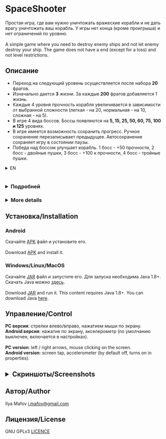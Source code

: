 <h1> SpaceShooter </h1>
<p>
Простая игра, где вам нужно уничтожать вражеские корабли и не дать врагу уничтожить ваш корабль. У игры нет конца (кроме проигрыша) и нет ограничений по уровню.
<br><br>
A simple game where you need to destroy enemy ships and not let enemy destroy your ship. The game does not have a end (except for a loss) and not level restrictions.
</p>

<h2> Описание </h2>
  <ul>
  <li>Переход на следующий уровень осуществляется после набора <b>20</b> фрагов.</li>
  <li>Изначально дается <b>3</b> жизни. За каждые <b>200</b> фрагов добавляется 1 жизнь.</li>
  <li>Каждые 4 уровня прочность корабля увеличивается в зависимости от выбранной сложности (легкая - на 20, нормальная - на 10, сложная - на 5).</li>
  <li>В игре 4 вида боссов. Боссы появляются на <b>5, 15, 25, 50, 60, 75, 100 и 125</b> уровнях.</li>
  <li>В игре имеется возможность сохранить прогресс. Ручное сохранение перезаписывает предыдущее. Автосохранение сохраняет игру в состоянии паузы.</li>
  <li>Победа над боссом улучшает корабль. 1 босс - +50 прочности, 2 босс - двойные пушки, 3 босс - +100 к прочности, 4 босс - тройные пушки.</li>
  </ul>

  <details>
  <summary>EN</summary>

   <ul>
   <li>The transition to the next level occurs after <b>20</b> frags.</li>
   <li>Initially, the ship has <b>3</b> lives. For every <b>200</b> frags, 1 life is added.</li>
   <li>Each 4 levels of ship durability increase depending on the chosen complexity (easy - by 20, normal - by 10, hard - by 5).</li>
   <li>The game has 4 types of bosses. Bosses appear at <b>5, 15, 25, 50, 60, 75, 100 и 125</b> levels.</li>
   <li>The game has the ability to save progress. Manual save overwrites the previous. Auto save is performed while paused.</li>
   <li>Victory over the boss improves the ship. 1 boss - +50 durability, 2 boss - double guns, 3 boss - +100 durability, 4 boss - triple guns.</li>
   </ul>
  </details>
<br>
<h3><details><summary>Подробней</summary>  
  <br>
<ul>
<li><details>
  <summary>Корабль игрока</summary><br>
  <table><tr>
    <td><img src="readme/mainShip.png" width="200"></td>
    <td><b>Прочность</b>: 100<br>
    <b>Урон</b>: 1<br>
    <b>Скорострельность</b>: 4</td>
  </tr></table>
</details></li>
<li><details>
  <summary>Враги</summary><br>
  <table>
    <tr>
      <td><b>Малый скаут</b><br><img src="readme/enemy0.png" width="100"></td>
      <td><b>Прочность</b>: 3<br>
      <b>Урон</b>: 2<br>
      <b>Скорострельность</b>: 1</td>
    </tr>
    <tr>
      <td><b>Средний скаут</b><br><img src="readme/enemy0_1.png" width="100"></td>
      <td><b>Прочность</b>: 5<br>
      <b>Урон</b>: 3<br>
      <b>Скорострельность</b>: 1</td>
    </tr>
    <tr>
      <td><b>Истребитель</b><br><img src="readme/enemy1.png" width="100"></td>
      <td><b>Прочность</b>: 8<br>
      <b>Урон</b>: 5<br>
      <b>Скорострельность</b>: 0.5</td>
    </tr>
    <tr>
      <td><b>Средний истребитель</b><br><img src="readme/enemy1_1.png" width="100"></td>
      <td><b>Прочность</b>: 10<br>
      <b>Урон</b>: 7<br>
      <b>Скорострельность</b>: 0.5</td>
    </tr>
    <tr>
      <td><b>Тяжелый истребитель</b><br><img src="readme/enemy1_2.png" width="150"></td>
      <td><b>Прочность</b>: 15<br>
      <b>Урон</b>: 7<br>
      <b>Скорострельность</b>: 0.5</td>
    </tr>
     <tr>
      <td><b>Крейсер</b><br><img src="readme/enemy2.png" width="100"></td>
      <td><b>Прочность</b>: 15<br>
      <b>Урон</b>: 10<br>
      <b>Скорострельность</b>: 0.4</td>
    </tr>
    <tr>
      <td><b>Тяжелый крейсер</b><br><img src="readme/enemy2_1.png" width="100"></td>
      <td><b>Прочность</b>: 18<br>
      <b>Урон</b>: 12<br>
      <b>Скорострельность</b>: 0.4</td>
    </tr>
  </table>
</details></li>
<li><details>
  <summary>Боссы</summary><br>
  <table>
    <tr>
      <td><b>Линкор</b><br><img src="readme/boss0.png" width="150"></td>
      <td><b>Прочность</b>: 80<br>
      <b>Урон</b>: 9<br>
      <b>Скорострельность</b>: 1.3</td>
    </tr>
    <tr>
      <td><b>Ударный крейсер</b><br><img src="readme/boss1.png" width="150"></td>
      <td><b>Прочность</b>: 100<br>
      <b>Урон</b>: 10<br>
      <b>Скорострельность</b>: 1</td>
    </tr>
    <tr>
      <td><b>Тяжелый линкор</b><br><img src="readme/boss2.png" width="150"></td>
      <td><b>Прочность</b>: 180<br>
      <b>Урон</b>: 15<br>
      <b>Скорострельность</b>: 0.6</td>
    </tr>
    <tr>
      <td><b>Шип-матка</b><br><img src="readme/boss3.png" width="150"></td>
      <td><b>Прочность</b>: 250<br>
      <b>Урон</b>: 20<br>
      <b>Скорострельность</b>: 1</td>
    </tr>
  </table>
</details></li>
<li><details>
  <summary>Бонусы</summary><br>
  <table>
    <tr>
      <td><b>Усиление орудий</b><br><img src="readme/bonus0.png" width="80"></td>
      <td>Увеличивает скорость стрельбы и выпускает по 3 пули.</td>
    </tr>
    <tr>
      <td><b>Лечение</b><br><img src="readme/bonus1.png" width="80"></td>
      <td>Восстанавливает прочность. Объем восстановления зависит от уровня.</td>
    </tr>
    <tr>
      <td><b>Щит</b><br><img src="readme/bonus2.png" width="80"></td>
      <td>Окружает корабль щитом на несколько секунд. Щит блокирует весь урон.</td>
    </tr>
    <tr>
      <td><b>Ядерный удар</b><br><img src="readme/bonus3.png" width="80"></td>
      <td>Взрывает ядерный заряд, который уничтожает все объекты на экране. На боссов не действует.</td>
    </tr>
  </table>
</details></li>
</ul>
</details></h3>
  
<h3><details><summary>More details</summary>  
  <br>
<ul>
<li><details>
  <summary>Player ship</summary><br>
  <table><tr>
    <td><img src="readme/mainShip.png" width="200"></td>
    <td><b>Durability</b>: 100<br>
    <b>Damage</b>: 1<br>
    <b>Fire rate</b>: 4</td>
  </tr></table>
</details></li>
<li><details>
  <summary>Enemyes</summary><br>
  <table>
    <tr>
      <td><b>Small scout</b><br><img src="readme/enemy0.png" width="100"></td>
      <td><b>Durability</b>: 3<br>
      <b>Damage</b>: 2<br>
      <b>Fire rate</b>: 1</td>
    </tr>
    <tr>
      <td><b>Middle scout</b><br><img src="readme/enemy0_1.png" width="100"></td>
      <td><b>Durability</b>: 5<br>
      <b>Damage</b>: 3<br>
      <b>Fire rate</b>: 1</td>
    </tr>
    <tr>
      <td><b>Fighter</b><br><img src="readme/enemy1.png" width="100"></td>
      <td><b>Durability</b>: 8<br>
      <b>Damage</b>: 5<br>
      <b>Fire rate</b>: 0.5</td>
    </tr>
    <tr>
      <td><b>Middle fighter</b><br><img src="readme/enemy1_1.png" width="100"></td>
      <td><b>Durability</b>: 10<br>
      <b>Damage</b>: 7<br>
      <b>Fire rate</b>: 0.5</td>
    </tr>
    <tr>
      <td><b>Heavy fighter</b><br><img src="readme/enemy1_2.png" width="150"></td>
      <td><b>Durability</b>: 15<br>
      <b>Damage</b>: 7<br>
      <b>Fire rate</b>: 0.5</td>
    </tr>
     <tr>
      <td><b>Cruiser</b><br><img src="readme/enemy2.png" width="100"></td>
      <td><b>Durability</b>: 15<br>
      <b>Damage</b>: 10<br>
      <b>Fire rate</b>: 0.4</td>
    </tr>
    <tr>
      <td><b>Heavy cruiser</b><br><img src="readme/enemy2_1.png" width="100"></td>
      <td><b>Durability</b>: 18<br>
      <b>Damage</b>: 12<br>
      <b>Fire rate</b>: 0.4</td>
    </tr>
  </table>
</details></li>
<li><details>
  <summary>Bosses</summary><br>
  <table>
    <tr>
      <td><b>Battleship</b><br><img src="readme/boss0.png" width="150"></td>
      <td><b>Durability</b>: 80<br>
      <b>Damage</b>: 9<br>
      <b>Fire rate</b>: 1.3</td>
    </tr>
    <tr>
      <td><b>Strike cruiser</b><br><img src="readme/boss1.png" width="150"></td>
      <td><b>Durability</b>: 100<br>
      <b>Damage</b>: 10<br>
      <b>Fire rate</b>: 1</td>
    </tr>
    <tr>
      <td><b>Heavy battleship</b><br><img src="readme/boss2.png" width="150"></td>
      <td><b>Durability</b>: 180<br>
      <b>Damage</b>: 15<br>
      <b>Fire rate</b>: 0.6</td>
    </tr>
    <tr>
      <td><b>Mothership</b><br><img src="readme/boss3.png" width="150"></td>
      <td><b>Durability</b>: 250<br>
      <b>Damage</b>: 20<br>
      <b>Fire rate</b>: 1</td>
    </tr>
  </table>
</details></li>
<li><details>
  <summary>Bonuses</summary><br>
  <table>
    <tr>
      <td><b>Gun reinforcement</b><br><img src="readme/bonus0.png" width="80"></td>
      <td>Increases rate of fire and fires 3 bullets each shot.</td>
    </tr>
    <tr>
      <td><b>Healing</b><br><img src="readme/bonus1.png" width="80"></td>
      <td>Restores durability. The amount of recovery depends on the level.</td>
    </tr>
    <tr>
      <td><b>Shield</b><br><img src="readme/bonus2.png" width="80"></td>
      <td>Surrounds the ship with a shield for a few seconds. Shield blocks all damage.</td>
    </tr>
    <tr>
      <td><b>Nuclear strike</b><br><img src="readme/bonus3.png" width="80"></td>
      <td>Explodes a nuclear charge that destroys all the objects on the screen. Doesn’t affect bosses.</td>
    </tr>
  </table>
</details></li>
</ul>
</details></h3>

<h2> Установка/Installation</h2>

<h3> Android</h3>
<p>
Скачайте <a href="readme/SpaceShooter.apk" download> APK</a> файл и установите его.
<br><br>
Download <a href="readme/SpaceShooter.apk" download> APK</a> and install it.
</p>

<h3> Windows/Linux/MacOS</h3>
<p>
Скачайте <a href="readme/SpaceShooter.jar" download> JAR</a> файл и запустите его. Для запуска необходима Java 1.8+. Скачать Java можно <a href="https://www.java.com/ru/download/" target="_blank">здесь</a>.
<br><br>
Download <a href="readme/SpaceShooter.jar" download> JAR</a> and run it. This content requires Java 1.8+. You can download Java <a href="https://www.java.com/ru/download/" target="_blank">here</a>.
</p>
    
<h2> Управление/Control</h2>

<b>PC версия</b>: стрелки влево/вправо, нажатием мыши по экрану.<br>
<b>Android версия</b>: нажатие по экрану, акселерометр (по умолчанию выключен, включается в настройках).  
<br>
<b>PC version</b>: left / right arrows, mouse clicking on the screen.<br>
<b>Android version</b>: screen tap, accelerometer (by default off, turns on in properties).<br>

<h2><details>
  <summary>Скриншоты/Screenshots</summary>

  <img src="readme/SH_mainMenu.jpg" height="600">
  <img src="readme/SH_gameplay.jpg" height="600">
  <img src="readme/SH_gameplay1.jpg" height="600">
</details></h2>

<h2> Автор/Author</h2>

Ilya Mafov <i.mafov@gmail.com>
<br>
<h2> Лицензия/License</h2>

GNU GPLv3 <a href="https://github.com/meat08/SpaceShooter/blob/master/LICENSE" target="_blank">LICENCE</a>
